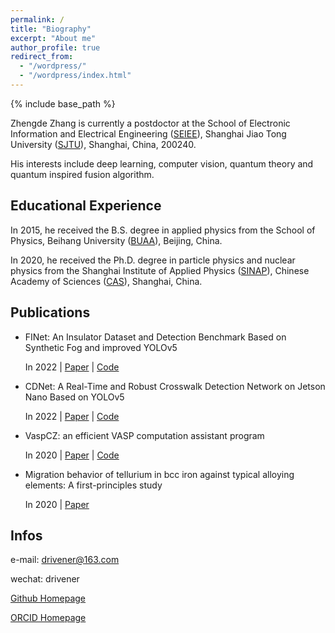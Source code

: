 ```yaml
---
permalink: /
title: "Biography"
excerpt: "About me"
author_profile: true
redirect_from: 
  - "/wordpress/"
  - "/wordpress/index.html"
---
```


{% include base_path %}


Zhengde Zhang is currently a postdoctor at the School of Electronic Information and Electrical Engineering ([SEIEE](https://www.seiee.sjtu.edu.cn)), 
Shanghai Jiao Tong University ([SJTU](https://www.sjtu.edu.cn)), Shanghai, China, 200240.

His interests include deep learning, computer vision, quantum theory and quantum inspired fusion algorithm.

## Educational Experience
In 2015, he received the B.S. degree in applied physics from the School of Physics, 
Beihang University ([BUAA](https://www.buaa.edu.cn)), Beijing, China. 

In 2020, he received the Ph.D. degree in particle physics and nuclear physics from the Shanghai 
Institute of Applied Physics ([SINAP](http://www.sinap.cas.cn)), 
Chinese Academy of Sciences ([CAS](https://www.cas.cn)), Shanghai, China. 

## Publications

- FINet: An Insulator Dataset and Detection Benchmark Based on Synthetic Fog and improved YOLOv5
    
    In 2022 | [Paper](xxx) | [Code](https://github.com/zhangzhengde0225/FINet)

- CDNet: A Real-Time and Robust Crosswalk Detection Network on Jetson Nano Based on YOLOv5
    
    In 2022 | [Paper](xxx) | [Code](https://github.com/zhangzhengde0225/CDNet)

- VaspCZ: an efficient VASP computation assistant program

    In 2020 | [Paper](http://www.j.sinap.ac.cn/hjs/CN/10.11889/j.0253-3219.2020.hjs.43.030501) | [Code](https://github.com/zhangzhengde0225/VaspCZ)

- Migration behavior of tellurium in bcc iron against typical alloying elements: A first-principles study

    In 2020 | [Paper](https://doi.org/10.1016/j.commatsci.2020.109571)


## Infos

e-mail: drivener@163.com

wechat: drivener

[Github Homepage](https://github.com/zhangzhengde0225)

[ORCID Homepage](https://orcid.org/my-orcid?orcid=0000-0002-6542-052X)




